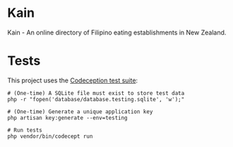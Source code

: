 # Kain

Kain - An online directory of Filipino eating establishments in New Zealand.

# Tests

This project uses the [Codeception test suite](http://codeception.com/):

    # (One-time) A SQLite file must exist to store test data
    php -r "fopen('database/database.testing.sqlite', 'w');"
    
    # (One-time) Generate a unique application key
    php artisan key:generate --env=testing
    
    # Run tests
    php vendor/bin/codecept run
